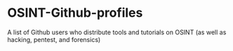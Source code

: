# OSINT-Github-profiles
A list of Github users who distribute tools and tutorials on OSINT (as well as hacking, pentest, and forensics)
